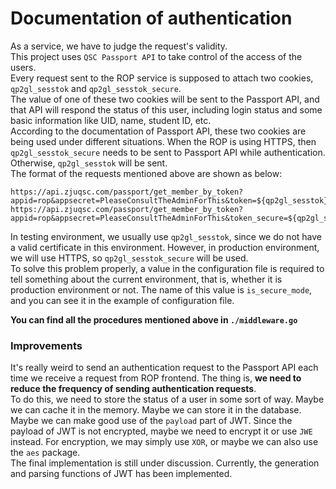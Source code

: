 # Documentation of authentication

As a service, we have to judge the request's validity.  
This project uses `QSC Passport API` to take control of the access of the users.  
Every request sent to the ROP service is supposed to attach two cookies, `qp2gl_sesstok` and `qp2gl_sesstok_secure`.  
The value of one of these two cookies will be sent to the Passport API, and that API will respond the status of this user, including login status and some basic information like UID, name, student ID, etc.  
According to the documentation of Passport API, these two cookies are being used under different situations. When the ROP is using HTTPS, then `qp2gl_sesstok_secure` needs to be sent to Passport API while authentication. Otherwise, `qp2gl_sesstok` will be sent.  
The format of the requests mentioned above are shown as below:  
```shell
https://api.zjuqsc.com/passport/get_member_by_token?appid=rop&appsecret=PleaseConsultTheAdminForThis&token=${qp2gl_sesstok}
https://api.zjuqsc.com/passport/get_member_by_token?appid=rop&appsecret=PleaseConsultTheAdminForThis&token_secure=${qp2gl_sesstok_secure}
```
In testing environment, we usually use `qp2gl_sesstok`, since we do not have a valid certificate in this environment. However, in production environment, we will use HTTPS, so `qp2gl_sesstok_secure` will be used.  
To solve this problem properly, a value in the configuration file is required to tell something about the current environment, that is, whether it is production environment or not. The name of this value is `is_secure_mode`, and you can see it in the example of configuration file.  

**You can find all the procedures mentioned above in `./middleware.go`**

### Improvements
It's really weird to send an authentication request to the Passport API each time we receive a request from ROP frontend. The thing is, **we need to reduce the frequency of sending authentication requests**.  
To do this, we need to store the status of a user in some sort of way. Maybe we can cache it in the memory. Maybe we can store it in the database. Maybe we can make good use of the `payload` part of JWT. 
Since the payload of JWT is not encrypted, maybe we need to encrypt it or use `JWE` instead. For encryption, we may simply use `XOR`, or maybe we can also use the `aes` package.  
The final implementation is still under discussion. Currently, the generation and parsing functions of JWT has been implemented.  
